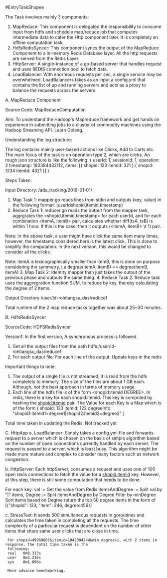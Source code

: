 #EntryTaskShopee

The Task involves mainly 3 components:

1. MapReduce: This component is delegated the responsibility to consume input from hdfs and schedule map/reduce job that computes intermediate data to cater the Http component later. It is completely an offline computation task.
2. HdfsRedisSyncer: This component syncs the output of the MapReduce Component to a in-memory Redis Database layer. All the http requests are served from the Redis Layer.
3. HttpServer: A single-instance of a go-based server that handles request and uses REDIS connection pool to fetch data.
4. LoadBalancer: With enormous requests per sec, a single service may be overwhelmed. LoadBalancers takes as an input a config.yml that contains the list of up and running servers and acts as a proxy to balance the requests across the servers.


A. MapReduce Component

Source Code: MapReduceComputation

Aim: To understand the Hadoop's Mapreduce framework and get hands on experience in submitting jobs to a cluster of commodity machines using the Hadoop Streaming API. Learn Golang.

Understanding the log structure:

The log contains mainly user-based actions like Clicks, Add to Carts etc. The main focus of the task is on operation type 2, which are clicks. An rough json structure is like the following:
{
  userId: 1,
  sessionId: 1,
  operation: 2
  timestamp: 182384432112,
  items: [{
    shopid: 123
    itemId: 321
  }.{
    shopid: 1234
    itemId: 4321
  }]
}

Steps Taken:

Input Directory: /ads_tracking/2019-01-01/

1. Map Task 1: mapper.go reads lines from stdin and outputs (key, value) in the following format: 
  (userId<TAB>shopid,itemid,timestamp)
2. Reduce Task 1: reducer.go reads the output from the mapper task, aggrgrates the <shopid,itemid,timestamp> for each userId, and for each combination <itemA, itemB> pair, calculates whether diff(tsA, tsB) is within 1 hour. If this is the case, then it outputs (<itemA, itemB> \t 1) pair.
  
  Note: In the above task, a user might have click the same item many times, however, the timestamp considered here is the latest click. This is done to simplify the computation. In the next version, this would be changed to consider all the clicks.
  
  Note: itemA is lexicographically smaller than itemB, this is done on purpose considering the symmetry, i,e 
  degree(itemA, itemB) == degree(itemB, itemA)
3. Map Task 2: Identity mapper than just takes the output of the previous phase and outputs the same thing.
4. Reduce Task 2: Reduce task uses the aggregration function SUM, to reduce by key, thereby calculating the degree of 2 items.

Output Directory /user/ld-rohitangsu_das/reduce1

Total runtime of the 2 map reduce tasks together was about 25~30 minutes.

B. HdfsRedisSyncer

SourceCode: HDFSRedisSyncer

Version1: In the first version, A synchronous process is followed. 

1. Get all the output files from the path hdfs:/user/ld-rohitangsu_das/reduce1
2. For each output file:
    For each line of the output:
      Update keys in the redis

Important things to note:
1. The output of a single file is not streamed, it is read from the hdfs completely to memory. The size of the files are about 1 GB each. Although, not the best approach in terms of memory usage. 
2. Each line of the hdfs file is of the form <shopid:itemid DEGREE>. In redis, there is a key for each shopid:itemid. This key is computed by hashing the <shopid:itemid> pair. The Value for each Key is a Map which is of the form 
{
  shopid: 123
  itemid: 122
  degreeInfo: "shopid1:itemid1=degree1|shopid2:itemid2=degree2"
}

Total time taken in updating the Redis: Not tracked yet

C. HttpApp
  a. LoadBalancer: Simply takes a config.yml file and forwards request to a server which is chosen on the basis of simple algorithm based on the number of open connections currently handled by each server. The request is passed to a server, which is least busy. This algorithm might be made more mature and complex to consider many factors such as network congestion.
  
  b. HttpServer: Each httpServer, consumes a request and uses one of 100 open redis connections to fetch the value for a <shopid:itemid> key. However, at this step, there is still some computation that needs to be done.
  
  For each key:
    val := Get the value from Redis
    itemsAndDegree := Split val by "|"
    items, Degree := Split itemsAndDegree by Degree
    Filter by minDegree
    Sort items based on Degree
    return the top 50 degree items in the form of [{"shopid": 123, "item": 246, degree:456}]
  
  
  c. StressTest:
     It sends 500 simultaneous requests in goroutines and calculates the time taken in completing all the requests.
     The time complexity of a particular request is dependent on the number of other items that share same user clicks that are close in time.
     
     For shopid=49969001&itemid=1042094244&min_degree=1, with 2 items in response, the total time taken is the 
     following:
     real	0m0.313s
     user	0m2.216s
     sys	0m1.096s
     
     More advance benchmarking.
     


